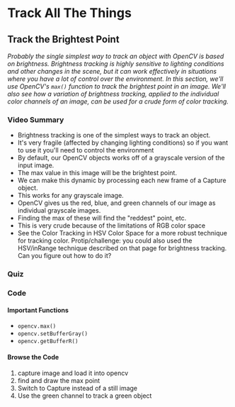 # Track All The Things

## Track the Brightest Point

_Probably the single simplest way to track an object with OpenCV is based on brightness. Brightness tracking is highly sensitive to lighting conditions and other changes in the scene, but it can work effectively in situations where you have a lot of control over the environment. In this section, we'll use OpenCV's <code>max()</code> function to track the brightest point in an image. We'll also see how a variation of brightness tracking, applied to the individual color channels of an image, can be used for a crude form of color tracking._

### Video Summary

* Brightness tracking is one of the simplest ways to track an object.
* It's very fragile (affected by changing lighting conditions) so if you want to use it you'll need to control the environment
* By default, our OpenCV objects works off of a grayscale version of the input image.
* The max value in this image will be the brightest point.
* We can make this dynamic by processing each new frame of a Capture object.
* This works for any grayscale image.
* OpenCV gives us the red, blue, and green channels of our image as individual grayscale images.
* Finding the max of these will find the "reddest" point, etc.
* This is very crude because of the limitations of RGB color space
* See the Color Tracking in HSV Color Space for a more robust technique for tracking color. Protip/challenge: you could also used the HSV/inRange technique described on that page for brightness tracking. Can you figure out how to do it?

### Quiz

### Code

#### Important Functions

* <code>opencv.max()</code>
* <code>opencv.setBufferGray()</code>
* <code>opencv.getBufferR()</code>

#### Browse the Code

1. capture image and load it into opencv
2. find and draw the max point
3. Switch to Capture instead of a still image
4. Use the green channel to track a green object

